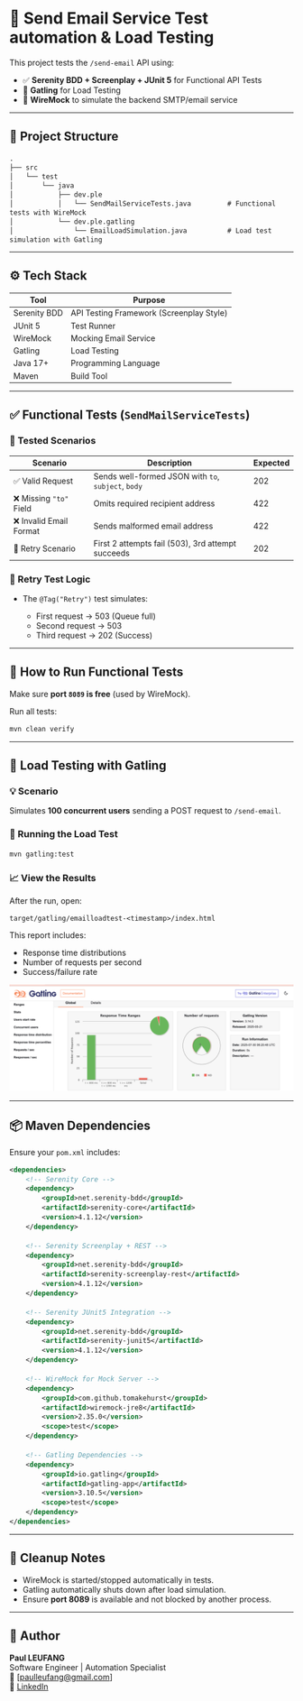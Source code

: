 # 📧 Send Email Service Test automation & Load Testing

This project tests the `/send-email` API using:

* ✅ **Serenity BDD + Screenplay + JUnit 5** for Functional API Tests
* 🚀 **Gatling** for Load Testing
* 🧪 **WireMock** to simulate the backend SMTP/email service

---

## 📁 Project Structure

```
.
├── src
│   └── test
│       └── java
│           ├── dev.ple
│           │   └── SendMailServiceTests.java         # Functional tests with WireMock
│           └── dev.ple.gatling
│               └── EmailLoadSimulation.java          # Load test simulation with Gatling
```

---

## ⚙️ Tech Stack

| Tool         | Purpose                                  |
| ------------ | ---------------------------------------- |
| Serenity BDD | API Testing Framework (Screenplay Style) |
| JUnit 5      | Test Runner                              |
| WireMock     | Mocking Email Service                    |
| Gatling      | Load Testing                             |
| Java 17+     | Programming Language                     |
| Maven        | Build Tool                               |

---

## ✅ Functional Tests (`SendMailServiceTests`)

### 📌 Tested Scenarios

| Scenario               | Description                                         | Expected |
| ---------------------- | --------------------------------------------------- | -------- |
| ✅ Valid Request        | Sends well-formed JSON with `to`, `subject`, `body` | 202      |
| ❌ Missing `"to"` Field | Omits required recipient address                    | 422      |
| ❌ Invalid Email Format | Sends malformed email address                       | 422      |
| 🔄 Retry Scenario      | First 2 attempts fail (503), 3rd attempt succeeds   | 202      |

### 🔄 Retry Test Logic

* The `@Tag("Retry")` test simulates:

    * First request → 503 (Queue full)
    * Second request → 503
    * Third request → 202 (Success)

---

## 🦪 How to Run Functional Tests

Make sure **port `8089` is free** (used by WireMock).

Run all tests:

```bash
mvn clean verify
```

---

## 🚀 Load Testing with Gatling

### 💡 Scenario

Simulates **100 concurrent users** sending a POST request to `/send-email`.

### 🔧 Running the Load Test

```bash
mvn gatling:test
```

### 📈 View the Results

After the run, open:

```
target/gatling/emailloadtest-<timestamp>/index.html
```

This report includes:

* Response time distributions
* Number of requests per second
* Success/failure rate

![test steps](src/test/resources/screenshot/img.png)

---

## 📦 Maven Dependencies

Ensure your `pom.xml` includes:

```xml
<dependencies>
    <!-- Serenity Core -->
    <dependency>
        <groupId>net.serenity-bdd</groupId>
        <artifactId>serenity-core</artifactId>
        <version>4.1.12</version>
    </dependency>

    <!-- Serenity Screenplay + REST -->
    <dependency>
        <groupId>net.serenity-bdd</groupId>
        <artifactId>serenity-screenplay-rest</artifactId>
        <version>4.1.12</version>
    </dependency>

    <!-- Serenity JUnit5 Integration -->
    <dependency>
        <groupId>net.serenity-bdd</groupId>
        <artifactId>serenity-junit5</artifactId>
        <version>4.1.12</version>
    </dependency>

    <!-- WireMock for Mock Server -->
    <dependency>
        <groupId>com.github.tomakehurst</groupId>
        <artifactId>wiremock-jre8</artifactId>
        <version>2.35.0</version>
        <scope>test</scope>
    </dependency>

    <!-- Gatling Dependencies -->
    <dependency>
        <groupId>io.gatling</groupId>
        <artifactId>gatling-app</artifactId>
        <version>3.10.5</version>
        <scope>test</scope>
    </dependency>
</dependencies>
```

---

## 🚓 Cleanup Notes

* WireMock is started/stopped automatically in tests.
* Gatling automatically shuts down after load simulation.
* Ensure **port 8089** is available and not blocked by another process.

---

## 👤 Author

**Paul LEUFANG**  
Software Engineer | Automation Specialist  
📧 [[paulleufang@gmail.com](mailto:paulleufang@gmail.com)]  
🔗 [LinkedIn](https://www.linkedin.com/in/paul-leufang-b4a462168/)

